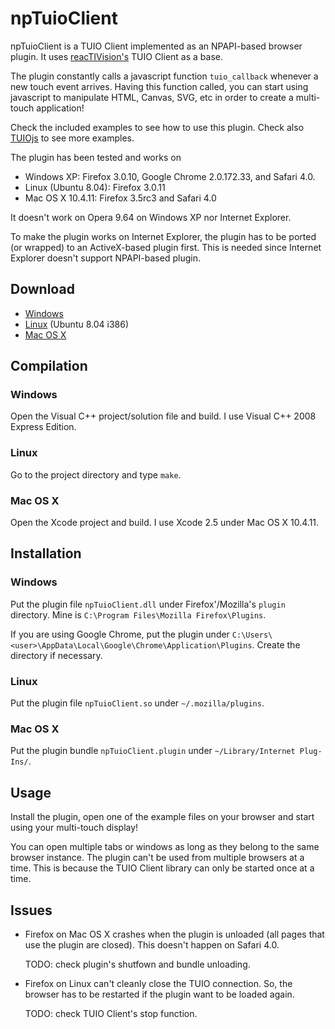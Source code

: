 npTuioClient
============

npTuioClient is a TUIO Client implemented as an NPAPI-based browser
plugin. It uses [reacTIVision's](http://reactivision.sourceforge.net/)
TUIO Client as a base.

The plugin constantly calls a javascript function `tuio_callback`
whenever a new touch event arrives. Having this function called, you
can start using javascript to manipulate HTML, Canvas, SVG, etc in
order to create a multi-touch application!

Check the included examples to see how to use this plugin. Check also
[TUIOjs](http://github.com/fajran/tuiojs/tree/master) to see more
examples.

The plugin has been tested and works on

* Windows XP: Firefox 3.0.10, Google Chrome 2.0.172.33, and Safari 4.0.
* Linux (Ubuntu 8.04): Firefox 3.0.11
* Mac OS X 10.4.11: Firefox 3.5rc3 and Safari 4.0

It doesn't work on Opera 9.64 on Windows XP nor Internet Explorer.

To make the plugin works on Internet Explorer, the plugin has to be
ported (or wrapped) to an ActiveX-based plugin first. This is needed
since Internet Explorer doesn't support NPAPI-based plugin.

Download
--------

* [Windows](http://cloud.github.com/downloads/fajran/npTuioClient/npTuioClient-0.2-win.zip)
* [Linux](http://cloud.github.com/downloads/fajran/npTuioClient/npTuioClient-0.2-linux.tar.gz) (Ubuntu 8.04 i386)
* [Mac OS X](http://cloud.github.com/downloads/fajran/npTuioClient/npTuioClient-0.2-mac.zip)

Compilation
-----------

### Windows

Open the Visual C++ project/solution file and build. I use Visual C++
2008 Express Edition.

### Linux

Go to the project directory and type `make`.

### Mac OS X

Open the Xcode project and build. I use Xcode 2.5 under Mac OS X 10.4.11.

Installation
------------

### Windows

Put the plugin file `npTuioClient.dll` under Firefox'/Mozilla's
`plugin` directory. Mine is `C:\Program Files\Mozilla
Firefox\Plugins`.

If you are using Google Chrome, put the plugin under
`C:\Users\<user>\AppData\Local\Google\Chrome\Application\Plugins`. Create the
directory if necessary.

### Linux

Put the plugin file `npTuioClient.so` under `~/.mozilla/plugins`.

### Mac OS X

Put the plugin bundle `npTuioClient.plugin` under `~/Library/Internet Plug-Ins/`.

Usage
-----

Install the plugin, open one of the example files on your browser and
start using your multi-touch display!

You can open multiple tabs or windows as long as they belong to the
same browser instance. The plugin can't be used from multiple browsers
at a time. This is because the TUIO Client library can only be started
once at a time.

Issues
------

* Firefox on Mac OS X crashes when the plugin is unloaded (all pages
  that use the plugin are closed). This doesn't happen on Safari 4.0.
  
  TODO: check plugin's shutfown and bundle unloading.

* Firefox on Linux can't cleanly close the TUIO connection. So, the
  browser has to be restarted if the plugin want to be loaded again.
  
  TODO: check TUIO Client's stop function.



